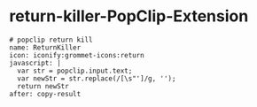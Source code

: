 # return-killer-PopClip-Extension

```
# popclip return kill
name: ReturnKiller
icon: iconify:grommet-icons:return
javascript: |
  var str = popclip.input.text;
  var newStr = str.replace(/[\s"']/g, '');
  return newStr
after: copy-result
```
